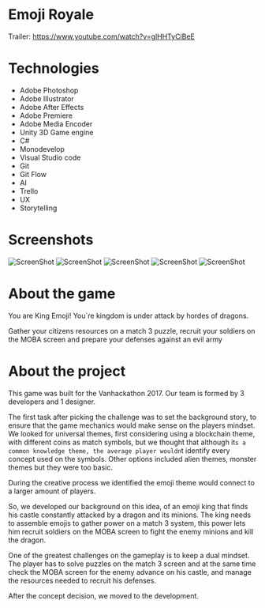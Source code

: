 # Emoji Royale

Trailer: https://www.youtube.com/watch?v=glHHTyCiBeE

# Technologies

- Adobe Photoshop
- Adobe Illustrator
- Adobe After Effects
- Adobe Premiere
- Adobe Media Encoder
- Unity 3D Game engine
- C#
- Monodevelop
- Visual Studio code
- Git
- Git Flow
- AI
- Trello
- UX
- Storytelling

# Screenshots
![ScreenShot](https://raw.githubusercontent.com/VanHackathon/emoji-royale/master/screenshots/screenshot01.png)
![ScreenShot](https://raw.githubusercontent.com/VanHackathon/emoji-royale/master/screenshots/screenshot02.png)
![ScreenShot](https://raw.githubusercontent.com/VanHackathon/emoji-royale/master/screenshots/screenshot03.png)
![ScreenShot](https://raw.githubusercontent.com/VanHackathon/emoji-royale/master/screenshots/screenshot04.png)
![ScreenShot](https://raw.githubusercontent.com/VanHackathon/emoji-royale/master/screenshots/screenshot05.png)

# About the game

You are King Emoji!
You`re kingdom is under attack by hordes of dragons.

Gather your citizens resources on a match 3 puzzle, recruit your soldiers on the MOBA screen and prepare your defenses against an evil army

# About the project

This game was built for the Vanhackathon 2017. Our team is formed by 3 developers and 1 designer.

The first task after picking the challenge was to set the background story, to ensure that the game mechanics would make sense on the players mindset.
We looked for universal themes, first considering using a blockchain theme, with different coins as match symbols, but we thought that although it`s a common knowledge theme, the average player wouldn`t identify every concept used on the symbols.
Other options included alien themes, monster themes but they were too basic.

During the creative process we identified the emoji theme would connect to a larger amount of players.

So, we developed our background on this idea, of an emoji king that finds his castle constantly attacked by a dragon and its minions. 
The king needs to assemble emojis to gather power on a match 3 system, this power lets him recruit soldiers on the MOBA screen to fight the enemy minions and kill the dragon.

One of the greatest challenges on the gameplay is to keep a dual mindset. The player has to solve puzzles on the match 3 screen and at the same time check the MOBA screen for the enemy advance on his castle, and manage the resources needed to recruit his defenses.

After the concept decision, we moved to the development.

